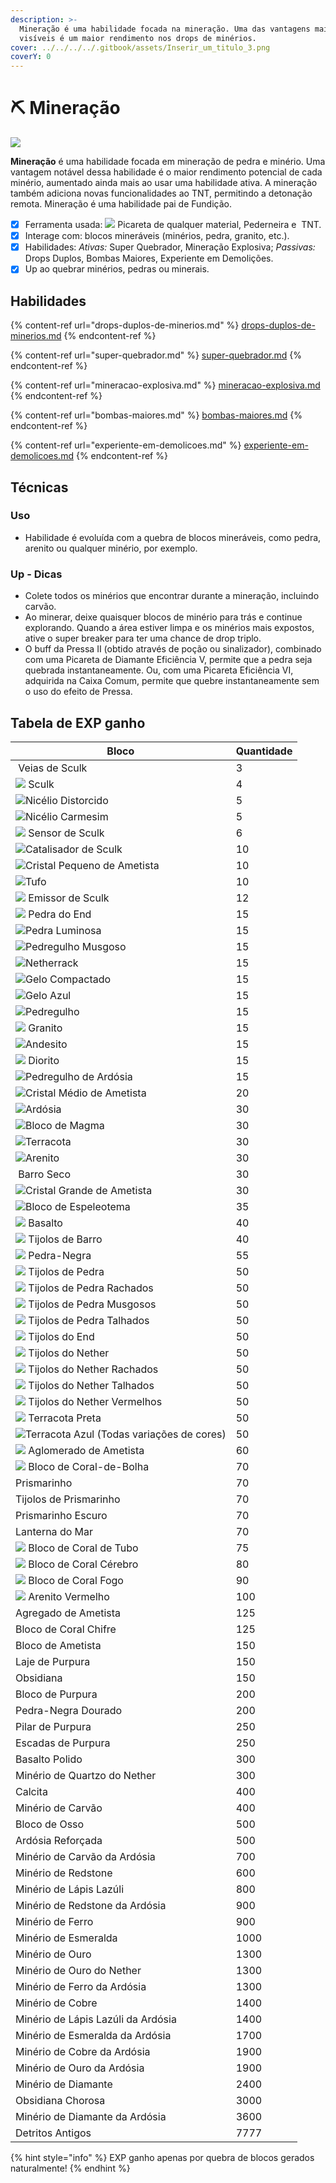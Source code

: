 ```yaml
---
description: >-
  Mineração é uma habilidade focada na mineração. Uma das vantagens mais
  visíveis é um maior rendimento nos drops de minérios.
cover: ../../../../.gitbook/assets/Inserir_um_titulo_3.png
coverY: 0
---
```


# ⛏️ Mineração

![](../../../../.gitbook/assets/MiningSkill.webp)

**Mineração** é uma habilidade focada em mineração de pedra e minério. Uma vantagem notável dessa habilidade é o maior rendimento potencial de cada minério, aumentado ainda mais ao usar uma habilidade ativa. A mineração também adiciona novas funcionalidades ao TNT, permitindo a detonação remota. Mineração é uma habilidade pai de Fundição.

* [x] Ferramenta usada: ![](../../../../.gitbook/assets/Pickaxe.webp) Picareta de qualquer material, <img src="../../../../.gitbook/assets/Flint_and_Steel_JE4_BE2.webp" alt="" data-size="line">Pederneira e <img src="../../../../.gitbook/assets/Dinamite.webp" alt="" data-size="line"> TNT.
* [x] Interage com: blocos mineráveis (minérios, pedra, granito, etc.).
* [x] Habilidades: _Ativas:_ Super Quebrador, Mineração Explosiva; _Passivas:_ Drops Duplos, Bombas Maiores, Experiente em Demolições.
* [x] Up ao quebrar minérios, pedras ou minerais.

## Habilidades

{% content-ref url="drops-duplos-de-minerios.md" %}
[drops-duplos-de-minerios.md](drops-duplos-de-minerios.md)
{% endcontent-ref %}

{% content-ref url="super-quebrador.md" %}
[super-quebrador.md](super-quebrador.md)
{% endcontent-ref %}

{% content-ref url="mineracao-explosiva.md" %}
[mineracao-explosiva.md](mineracao-explosiva.md)
{% endcontent-ref %}

{% content-ref url="bombas-maiores.md" %}
[bombas-maiores.md](bombas-maiores.md)
{% endcontent-ref %}

{% content-ref url="experiente-em-demolicoes.md" %}
[experiente-em-demolicoes.md](experiente-em-demolicoes.md)
{% endcontent-ref %}



## Técnicas

### Uso

* Habilidade é evoluída com a quebra de blocos mineráveis, como pedra, arenito ou qualquer minério, por exemplo.&#x20;

### Up - Dicas

* Colete todos os minérios que encontrar durante a mineração, incluindo carvão.
* Ao minerar, deixe quaisquer blocos de minério para trás e continue explorando. Quando a área estiver limpa e os minérios mais expostos, ative o super breaker para ter uma chance de drop triplo.
* O buff da Pressa II (obtido através de poção ou sinalizador), combinado com uma Picareta de Diamante Eficiência V, permite que a pedra seja quebrada instantaneamente. Ou, com uma Picareta Eficiência VI, adquirida na Caixa Comum, permite que quebre instantaneamente sem o uso do efeito de Pressa.

## &#x20;Tabela de EXP ganho

| Bloco                                                                                         | Quantidade |
| --------------------------------------------------------------------------------------------- | ---------- |
| <img src="../../../../.gitbook/assets/image.png" alt="" data-size="line"> Veias de Sculk      | 3          |
| ![](<../../../../.gitbook/assets/image (1).png>) Sculk                                        | 4          |
| ![](<../../../../.gitbook/assets/image (3).png>)Nicélio Distorcido                            | 5          |
| ![](<../../../../.gitbook/assets/image (2).png>)Nicélio Carmesim                              | 5          |
| ![](<../../../../.gitbook/assets/image (4).png>)  Sensor de Sculk                             | 6          |
| ![](<../../../../.gitbook/assets/image (5).png>)Catalisador de Sculk                          | 10         |
| ![](<../../../../.gitbook/assets/image (7).png>)Cristal Pequeno de Ametista                   | 10         |
| ![](<../../../../.gitbook/assets/image (8).png>)Tufo                                          | 10         |
| ![](<../../../../.gitbook/assets/image (9).png>) Emissor de Sculk                             | 12         |
| ![](<../../../../.gitbook/assets/image (10).png>)  Pedra do End                               | 15         |
| ![](<../../../../.gitbook/assets/image (11).png>)Pedra Luminosa                               | 15         |
| ![](<../../../../.gitbook/assets/image (12).png>)Pedregulho Musgoso                           | 15         |
| ![](<../../../../.gitbook/assets/image (13).png>)Netherrack                                   | 15         |
| ![](<../../../../.gitbook/assets/image (14).png>)Gelo Compactado                              | 15         |
| ![](<../../../../.gitbook/assets/image (15).png>)Gelo Azul                                    | 15         |
| ![](<../../../../.gitbook/assets/image (16).png>)Pedregulho                                   | 15         |
| ![](<../../../../.gitbook/assets/image (17).png>) Granito                                     | 15         |
| ![](<../../../../.gitbook/assets/image (18).png>)Andesito                                     | 15         |
| ![](<../../../../.gitbook/assets/image (20).png>) Diorito                                     | 15         |
| ![](<../../../../.gitbook/assets/image (21).png>)Pedregulho de Ardósia                        | 15         |
| ![](<../../../../.gitbook/assets/image (22).png>)Cristal Médio de Ametista                    | 20         |
| ![](<../../../../.gitbook/assets/image (24).png>)Ardósia                                      | 30         |
| ![](<../../../../.gitbook/assets/image (26).png>)Bloco de Magma                               | 30         |
| ![](<../../../../.gitbook/assets/image (27).png>)Terracota                                    | 30         |
| ![](<../../../../.gitbook/assets/image (28).png>)Arenito                                      | 30         |
| <img src="../../../../.gitbook/assets/image (29).png" alt="" data-size="original"> Barro Seco | 30         |
| ![](<../../../../.gitbook/assets/image (23).png>)Cristal Grande de Ametista                   | 30         |
| ![](<../../../../.gitbook/assets/image (30).png>)Bloco de Espeleotema                         | 35         |
| ![](<../../../../.gitbook/assets/image (32).png>) Basalto                                     | 40         |
| ![](<../../../../.gitbook/assets/image (33).png>) Tijolos de Barro                            | 40         |
| ![](<../../../../.gitbook/assets/image (34).png>) Pedra-Negra                                 | 55         |
| ![](<../../../../.gitbook/assets/image (37).png>) Tijolos de Pedra                            | 50         |
| ![](<../../../../.gitbook/assets/image (38).png>) Tijolos de Pedra Rachados                   | 50         |
| ![](<../../../../.gitbook/assets/image (40).png>) Tijolos de Pedra Musgosos                   | 50         |
| ![](<../../../../.gitbook/assets/image (41).png>) Tijolos de Pedra Talhados                   | 50         |
| ![](<../../../../.gitbook/assets/image (42).png>) Tijolos do End                              | 50         |
| ![](<../../../../.gitbook/assets/image (43).png>) Tijolos do Nether                           | 50         |
| ![](<../../../../.gitbook/assets/image (44).png>) Tijolos do Nether Rachados                  | 50         |
| ![](<../../../../.gitbook/assets/image (45).png>) Tijolos do Nether Talhados                  | 50         |
| ![](<../../../../.gitbook/assets/image (46).png>) Tijolos do Nether Vermelhos                 | 50         |
| ![](<../../../../.gitbook/assets/image (48).png>) Terracota Preta                             | 50         |
| ![](<../../../../.gitbook/assets/image (49).png>)Terracota Azul (Todas variações de cores)    | 50         |
| ![](<../../../../.gitbook/assets/image (50).png>) Aglomerado de Ametista                      | 60         |
| ![](<../../../../.gitbook/assets/image (51).png>) Bloco de Coral-de-Bolha                     | 70         |
|  Prismarinho                                                                                  | 70         |
| Tijolos de Prismarinho                                                                        | 70         |
| Prismarinho Escuro                                                                            | 70         |
| Lanterna do Mar                                                                               | 70         |
| ![](<../../../../.gitbook/assets/image (52).png>) Bloco de Coral de Tubo                      | 75         |
| ![](<../../../../.gitbook/assets/image (53).png>) Bloco de Coral Cérebro                      | 80         |
| ![](<../../../../.gitbook/assets/image (55).png>) Bloco de Coral Fogo                         | 90         |
| ![](<../../../../.gitbook/assets/image (56).png>) Arenito Vermelho                            | 100        |
| Agregado de Ametista                                                                          | 125        |
| Bloco de Coral Chifre                                                                         | 125        |
| Bloco de Ametista                                                                             | 150        |
| Laje de Purpura                                                                               | 150        |
| Obsidiana                                                                                     | 150        |
| Bloco de Purpura                                                                              | 200        |
| Pedra-Negra Dourado                                                                           | 200        |
| Pilar de Purpura                                                                              | 250        |
| Escadas de Purpura                                                                            | 250        |
| Basalto Polido                                                                                | 300        |
| Minério de Quartzo do Nether                                                                  | 300        |
| Calcita                                                                                       | 400        |
| Minério de Carvão                                                                             | 400        |
| Bloco de Osso                                                                                 | 500        |
| Ardósia Reforçada                                                                             | 500        |
| Minério de Carvão da Ardósia                                                                  | 700        |
| Minério de Redstone                                                                           | 600        |
| Minério de Lápis Lazúli                                                                       | 800        |
| Minério de Redstone da Ardósia                                                                | 900        |
| Minério de Ferro                                                                              | 900        |
| Minério de Esmeralda                                                                          | 1000       |
| Minério de Ouro                                                                               | 1300       |
| Minério de Ouro do Nether                                                                     | 1300       |
| Minério de Ferro da Ardósia                                                                   | 1300       |
| Minério de Cobre                                                                              | 1400       |
| Minério de Lápis Lazúli da Ardósia                                                            | 1400       |
| Minério de Esmeralda da Ardósia                                                               | 1700       |
| Minério de Cobre da Ardósia                                                                   | 1900       |
| Minério de Ouro da Ardósia                                                                    | 1900       |
| Minério de Diamante                                                                           | 2400       |
| Obsidiana Chorosa                                                                             | 3000       |
| Minério de Diamante da Ardósia                                                                | 3600       |
| Detritos Antigos                                                                              | 7777       |

{% hint style="info" %}
EXP ganho apenas por quebra de blocos gerados naturalmente!
{% endhint %}
